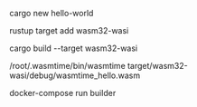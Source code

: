 cargo new hello-world

rustup target add wasm32-wasi

cargo build --target wasm32-wasi

/root/.wasmtime/bin/wasmtime target/wasm32-wasi/debug/wasmtime_hello.wasm




docker-compose run builder